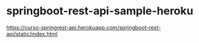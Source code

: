 # springboot-rest-api-sample-heroku

https://curso-springrest-api.herokuapp.com/springboot-rest-api/static/index.html
